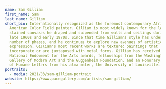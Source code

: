 ```yaml
---
name: Sam Gilliam
first_name: Sam
last_name: Gilliam
short_bio: Internationally recognized as the foremost contemporary African
  American Color Field painter. Gilliam is most widely known for the large color
  stained canvases he draped and suspended from walls and ceilings during the
  late 1960s and early 1970s. Since that time Gilliam's style has undergone a
  number of phases, and he continues to explore new avenues of artistic
  expression. Gilliam's most recent works are textured paintings that
  incorporate or are juxtaposed with metal forms. Gilliam has received two
  National Endowment for the Arts awards, fellowships from the Washington
  Gallery of Modern Art and the Guggenheim Foundation, and an Honorary Doctorate
  of Humane Letters from his alma mater, the University of Louisville.
portraits:
  - media: 2021/03/sam-gilliam-portrait
website: https://www.pacegallery.com/artists/sam-gilliam/
---
```

